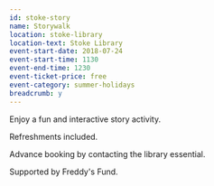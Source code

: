 ```yaml
---
id: stoke-story
name: Storywalk
location: stoke-library
location-text: Stoke Library
event-start-date: 2018-07-24
event-start-time: 1130
event-end-time: 1230
event-ticket-price: free
event-category: summer-holidays
breadcrumb: y
---
```


Enjoy a fun and interactive story activity.

Refreshments included.

Advance booking by contacting the library essential.

Supported by Freddy's Fund.
